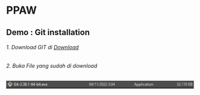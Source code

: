 # PPAW

## Demo : Git installation

###### 1. Download GIT di [Download](https://git-scm.com/downloads)
###### 2. Buka File yang sudah di download
###### ![This is an image](https://github.com/DwiBagiaSantosa/PPAW/blob/main/img/downloadan%20git.png)
